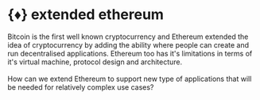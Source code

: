# {♦} extended ethereum
Bitcoin is the first well known cryptocurrency and Ethereum extended the idea of cryptocurrency by adding the ability where people can create and run decentralised applications.
Ethereum too has it's limitations in terms of it's virtual machine, protocol design and architecture. 
<br>
<br>How can we extend Ethereum to support new type of applications that will be needed for relatively complex use cases?

